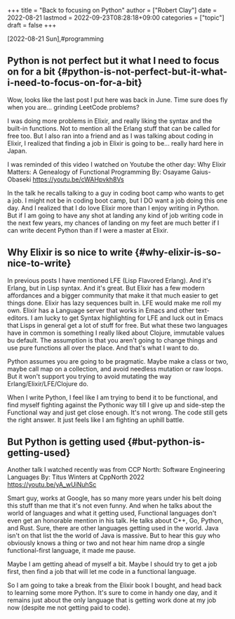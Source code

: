 +++
title = "Back to focusing on Python"
author = ["Robert Clay"]
date = 2022-08-21
lastmod = 2022-09-23T08:28:18+09:00
categories = ["topic"]
draft = false
+++

<span class="timestamp-wrapper"><span class="timestamp">[2022-08-21 Sun]</span></span>,#programming


## Python is not perfect but it what I need to focus on for a bit {#python-is-not-perfect-but-it-what-i-need-to-focus-on-for-a-bit}

Wow, looks like the last post I put here was back in June. Time sure does fly
when you are... grinding LeetCode problems?

I was doing more problems in Elixir, and really liking the syntax and the
built-in functions. Not to mention all the Erlang stuff that can be called
for free too. But I also ran into a friend and as I was talking about coding
in Elixir, I realized that finding a job in Elixir is going to be... really
hard here in Japan.

I was reminded of this video I watched on Youtube the other day:
Why Elixir Matters: A Genealogy of Functional Programming
By: Osayame Gaius-Obaseki
<https://youtu.be/cWAHpvkh8Vs>

In the talk he recalls talking to a guy in coding boot camp who wants to get
a job. I might not be in coding boot camp, but I DO want a job doing this
one day. And I realized that I do love Elixir more than I enjoy writing in
Python. But if I am going to have any shot at landing any kind of job
writing code in the next few years, my chances of landing on my feet are
much better if I can write decent Python than if I were a master at Elixir.


## Why Elixir is so nice to write {#why-elixir-is-so-nice-to-write}

In previous posts I have mentioned LFE (Lisp Flavored Erlang). And it's
Erlang, but in Lisp syntax. And it's great. But Elixir has a few modern
affordances and a bigger community that make it that much easier to get
things done. Elixir has lazy sequences built in. LFE would make me roll my
own. Elixir has a Language server that works in Emacs and other
text-editors. I am lucky to get Syntax highlighting for LFE and luck out in
Emacs that Lisps in general get a lot of stuff for free. But what these two
languages have in common is something I really liked about Clojure,
immutable values bu default. The assumption is that you aren't going to
change things and use pure functions all over the place. And that's what I
want to do.

Python assumes you are going to be pragmatic. Maybe make a class or two,
maybe call map on a collection, and avoid needless mutation or raw loops.
But it won't support you trying to avoid mutating the way
Erlang/Elixir/LFE/Clojure do.

When I write Python, I feel like I am trying to bend it to be functional,
and find myself fighting against the Pythonic way till I give up and
side-step the Functional way and just get close enough. It's not wrong. The
code still gets the right answer. It just feels like I am fighting an uphill battle.


## But Python is getting used {#but-python-is-getting-used}

Another talk I watched recently was from CCP North:
Software Engineering Languages
By: Titus Winters at CppNorth 2022
<https://youtu.be/yA_wUiNuhSc>

Smart guy, works at Google, has so many more years under his belt doing this
stuff than me that it's not even funny. And when he talks about the world of
languages and what it getting used, Functional languages don't even get an
honorable mention in his talk. He talks about C++, Go, Python, and Rust.
Sure, there are other languages getting used in the world. Java isn't on
that list the the world of Java is massive. But to hear this guy who
obviously knows a thing or two and not hear him name drop a single
functional-first language, it made me pause.

Maybe I am getting ahead of myself a bit. Maybe I should try to get a job
first, then find a job that will let me code in a functional language.

So I am going to take a break from the Elixir book I bought, and head back
to learning some more Python. It's sure to come in handy one day, and it
remains just about the only language that is getting work done at my job now
(despite me not getting paid to code).